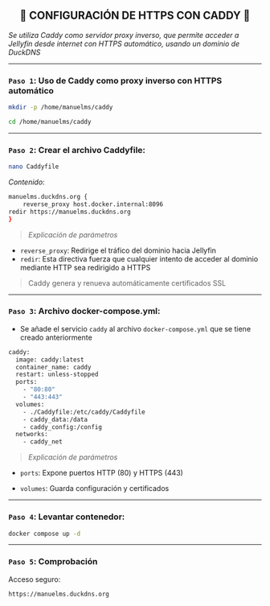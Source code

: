 <h2 align="center"> 🔐 CONFIGURACIÓN DE HTTPS CON CADDY 🔐 </h2>

*Se utiliza Caddy como servidor proxy inverso, que permite acceder a Jellyfin desde internet con HTTPS automático, usando un dominio de DuckDNS*

---


### `Paso 1`: Uso de Caddy como proxy inverso con HTTPS automático

```bash
mkdir -p /home/manuelms/caddy
```

```bash
cd /home/manuelms/caddy
```

---

### `Paso 2`: Crear el archivo Caddyfile:

```bash
nano Caddyfile
```

*Contenido*:

```bash
manuelms.duckdns.org {
    reverse_proxy host.docker.internal:8096
redir https://manuelms.duckdns.org
}
```

> *Explicación de parámetros*

- `reverse_proxy`: Redirige el tráfico del dominio hacia Jellyfin
- `redir`: Esta directiva fuerza que cualquier intento de acceder al dominio mediante HTTP sea redirigido a HTTPS

> Caddy genera y renueva automáticamente certificados SSL

---

### `Paso 3`: Archivo docker-compose.yml:

- Se añade el servicio `caddy` al archivo `docker-compose.yml` que se tiene creado anteriormente

```bash
caddy:
  image: caddy:latest
  container_name: caddy
  restart: unless-stopped
  ports:
    - "80:80"
    - "443:443"
  volumes:
    - ./Caddyfile:/etc/caddy/Caddyfile
    - caddy_data:/data
    - caddy_config:/config
  networks:
    - caddy_net
```

> *Explicación de parámetros*

- `ports`: Expone puertos HTTP (80) y HTTPS (443)

- `volumes`: Guarda configuración y certificados

---

### `Paso 4`: Levantar contenedor:

```bash
docker compose up -d
```

---

### `Paso 5`: Comprobación

Acceso seguro: 
```bash
https://manuelms.duckdns.org
```

